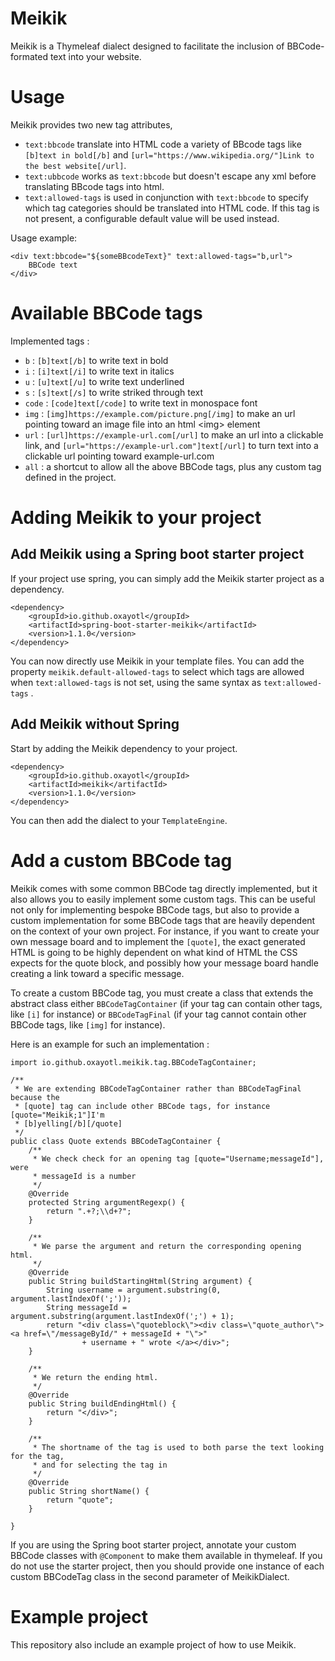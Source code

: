 # Meikik

Meikik is a Thymeleaf dialect designed to facilitate the inclusion of BBCode-formated text into your website. 

# Usage

Meikik provides two new tag attributes, 
* `text:bbcode` translate into HTML code a variety of BBcode tags like `[b]text in bold[/b]` and `[url="https://www.wikipedia.org/"]Link to the best website[/url]`.
* `text:ubbcode` works as `text:bbcode` but doesn't escape any xml before translating BBcode tags into html.
* `text:allowed-tags` is used in conjunction with `text:bbcode` to specify which tag categories should be translated into HTML code. If this tag is not present, a configurable default value will be used instead.

Usage example:

```
<div text:bbcode="${someBBcodeText}" text:allowed-tags="b,url">
	BBCode text
</div>
```

# Available BBCode tags

Implemented tags :
* `b` : `[b]text[/b]` to write text in bold
* `i` : `[i]text[/i]` to write text in italics
* `u` : `[u]text[/u]` to write text underlined
* `s` : `[s]text[/s]` to write striked through text
* `code` : `[code]text[/code]` to write text in monospace font
* `img` : `[img]https://example.com/picture.png[/img]` to make an url pointing toward an image file into an html &lt;img&gt; element
* `url` : `[url]https://example-url.com[/url]` to make an url into a clickable link, and `[url="https://example-url.com"]text[/url]` to turn text into a clickable url pointing toward example-url.com
* `all` : a shortcut to allow all the above BBCode tags, plus any custom tag defined in the project.

# Adding Meikik to your project
 
## Add Meikik using a Spring boot starter project

If your project use spring, you can simply add the Meikik starter project as a dependency.

```
<dependency>
    <groupId>io.github.oxayotl</groupId>
    <artifactId>spring-boot-starter-meikik</artifactId>
    <version>1.1.0</version>
</dependency>
```

You can now directly use Meikik in your template files. You can add the property `meikik.default-allowed-tags` to select which tags are allowed when `text:allowed-tags` is not set, using the same syntax as `text:allowed-tags` .


## Add Meikik without Spring

Start by adding the Meikik dependency to your project.
```
<dependency>
    <groupId>io.github.oxayotl</groupId>
    <artifactId>meikik</artifactId>
    <version>1.1.0</version>
</dependency>
```
You can then add the dialect to your `TemplateEngine`.

# Add a custom BBCode tag

Meikik comes with some common BBCode tag directly implemented, but it also allows you to easily implement some custom tags. This can be useful not only for implementing bespoke BBCode tags, but also to provide a custom implementation for some BBCode tags that are heavily dependent on the context of your own project. For instance, if you want to create your own message board and to implement the `[quote]`, the exact generated HTML is going to be highly dependent on what kind of HTML the CSS expects for the quote block, and possibly how your message board handle creating a link toward a specific message.

To create a custom BBCode tag, you must create a class that extends the abstract class either `BBCodeTagContainer` (if your tag can contain other tags, like `[i]` for instance) or `BBCodeTagFinal` (if your tag cannot contain other BBCode tags, like `[img]` for instance).

Here is an example for such an implementation :

```
import io.github.oxayotl.meikik.tag.BBCodeTagContainer;

/**
 * We are extending BBCodeTagContainer rather than BBCodeTagFinal because the
 * [quote] tag can include other BBCode tags, for instance [quote="Meikik;1"]I'm
 * [b]yelling[/b][/quote]
 */
public class Quote extends BBCodeTagContainer {
	/**
	 * We check check for an opening tag [quote="Username;messageId"], were
	 * messageId is a number
	 */
	@Override
	protected String argumentRegexp() {
		return ".+?;\\d+?";
	}

	/**
	 * We parse the argument and return the corresponding opening html.
	 */
	@Override
	public String buildStartingHtml(String argument) {
		String username = argument.substring(0, argument.lastIndexOf(';'));
		String messageId = argument.substring(argument.lastIndexOf(';') + 1);
		return "<div class=\"quoteblock\"><div class=\"quote_author\"><a href=\"/messageById/" + messageId + "\">"
				+ username + " wrote </a></div>";
	}

	/**
	 * We return the ending html.
	 */
	@Override
	public String buildEndingHtml() {
		return "</div>";
	}

	/**
	 * The shortname of the tag is used to both parse the text looking for the tag,
	 * and for selecting the tag in
	 */
	@Override
	public String shortName() {
		return "quote";
	}

}
```

If you are using the Spring boot starter project, annotate your custom BBCode classes with `@Component` to make them available in thymeleaf. If you do not use the starter project, then you should provide one instance of each custom BBCodeTag class in the second parameter of MeikikDialect.

# Example project

This repository also include an example project of how to use Meikik.

